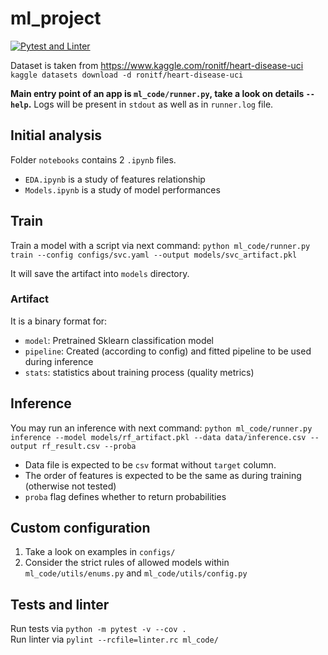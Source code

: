 ml_project
==============================
[![Pytest and Linter](https://github.com/made-ml-in-prod-2021/evgerher/actions/workflows/test.yml/badge.svg)](https://github.com/made-ml-in-prod-2021/evgerher/actions/workflows/test.yml)  

Dataset is taken from https://www.kaggle.com/ronitf/heart-disease-uci   
`kaggle datasets download -d ronitf/heart-disease-uci`  

**Main entry point of an app is `ml_code/runner.py`, take a look on details `--help`.**
Logs will be present in `stdout` as well as in `runner.log` file.  

## Initial analysis

Folder `notebooks` contains 2 `.ipynb` files.

- `EDA.ipynb` is a study of features relationship  
- `Models.ipynb` is a study of model performances  

## Train

Train a model with a script via next command:
`python ml_code/runner.py train --config configs/svc.yaml --output models/svc_artifact.pkl`  

It will save the artifact into `models` directory.  

### Artifact 

It is a binary format for:

- `model`: Pretrained Sklearn classification model  
- `pipeline`: Created (according to config) and fitted pipeline to be used during inference  
- `stats`: statistics about training process (quality metrics)  

## Inference

You may run an inference with next command:
`python ml_code/runner.py inference --model models/rf_artifact.pkl --data data/inference.csv --output rf_result.csv --proba`

- Data file is expected to be `csv` format without `target` column.  
- The order of features is expected to be the same as during training (otherwise not tested)  
- `proba` flag defines whether to return probabilities


## Custom configuration

1) Take a look on examples in `configs/`  
2) Consider the strict rules of allowed models within `ml_code/utils/enums.py` and `ml_code/utils/config.py`  

## Tests and linter

Run tests via `python -m pytest -v --cov .`  
Run linter via `pylint --rcfile=linter.rc ml_code/`

